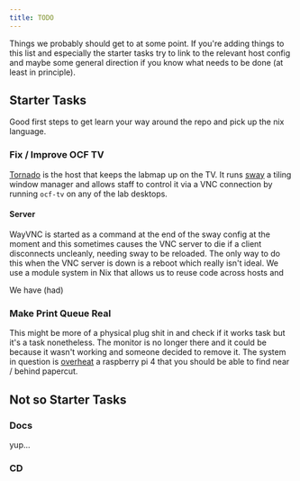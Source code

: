 ```yaml
---
title: TODO
---
```


Things we probably should get to at some point. If you're adding things to this
list and especially the starter tasks try to link to the relevant host config
and maybe some general direction if you know what needs to be done (at least in principle).

## Starter Tasks
Good first steps to get learn your way around the repo and pick up the nix language.

### Fix / Improve OCF TV
[Tornado](https://github.com/ocf/nix/tree/main/hosts/misc/tornado.nix) is the host that keeps the labmap up on the TV. It runs [sway](https://swaywm.org/)
a tiling window manager and allows staff to control it via a VNC connection
by running `ocf-tv` on any of the lab desktops.

#### Server
WayVNC is started as a command at the end of the sway config at the moment and this
sometimes causes the VNC server to die if a client disconnects uncleanly, needing sway
to be reloaded. The only way to do this when the VNC server is down is a reboot which really
isn't ideal. We use a module system in Nix that allows us to reuse code across hosts and 

We have (had)

### Make Print Queue Real
This might be more of a physical plug shit in and check if it works task but it's a task nonetheless.
The monitor is no longer there and it could be because it wasn't working and someone decided to remove
it. The system in question is [overheat](https://github.com/ocf/nix/tree/main/hosts/overheat.nix) a 
raspberry pi 4 that you should be able to find near / behind papercut.

## Not so Starter Tasks

### Docs
yup...

### CD


